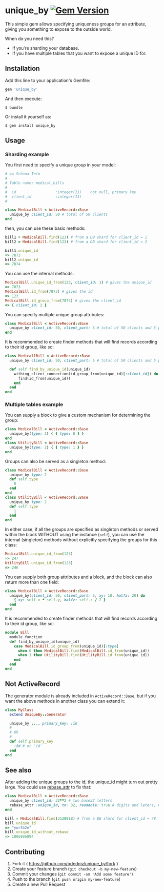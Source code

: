 # unique_by [![Gem Version](https://badge.fury.io/rb/unique_by.svg)](http://badge.fury.io/rb/unique_by)

This simple gem allows specifying uniqueness groups for an attribute, giving
you something to expose to the outside world.

When do you need this?

- If you're sharding your database.
- If you have multiple tables that you want to expose a unique ID for.

## Installation

Add this line to your application's Gemfile:

```ruby
gem 'unique_by'
```

And then execute:

    $ bundle

Or install it yourself as:

    $ gem install unique_by

## Usage

### Sharding example

You first need to specify a unique group in your model:

```ruby
# == Schema Info
#
# Table name: medical_bills
#
#  id                  :integer(11)    not null, primary key
#  client_id           :integer(11)
#

class MedicalBill < ActiveRecord::Base
  unique_by client_id: 50 # total of 50 clients
end
```

then, you can use these basic methods:

```ruby
bill1 = MedicalBill.find(123) # from a DB shard for client_id = 1
bill2 = MedicalBill.find(123) # from a DB shard for client_id = 2

bill1.unique_id
=> 7873
bill2.unique_id
=> 7874
```

You can use the internal methods:

```ruby
MedicalBill.unique_id_from(123, client_id: 1) # gives the unique_id
=> 7873
MedicalBill.id_from(7873) # gives the id
=> 123
MedicalBill.id_group_from(7874) # gives the client_id
=> { client_id: 2 }
```

You can specify multiple unique group attributes:

```ruby
class MedicalBill < ActiveRecord::Base
  unique_by client_id: 50, client_part: 5 # total of 50 clients and 5 parts
end
```

It is recommended to create finder methods that will find records according to
their id group, like so:

```ruby
class MedicallBill < ActiveRecord::Base
  unique_by client_id: 50, client_part: 5 # total of 50 clients and 5 parts

  def self.find_by_unique_id(unique_id)
    withing_client_connection(id_group_from(unique_id)[:client_id]) do
      find(id_from(unique_id))
    end
  end
end
```

### Multiple tables example

You can supply a block to give a custom mechanism for determining the group:

```ruby
class MedicalBill < ActiveRecord::Base
  unique_by(type: 2) { { type: 0 } }
end
class UtilityBill < ActiveRecord::Base
  unique_by(type: 2) { { type: 1 } }
end
```

Groups can also be served as a singleton method:

```ruby
class MedicalBill < ActiveRecord::Base
  unique_by type: 2
  def self.type
    0
  end
end
class UtilityBill < ActiveRecord::Base
  unique_by type: 2
  def self.type
    1
  end
end
```

In either case, if all the groups are specified as singleton methods or served
within the block WITHOUT using the instance (`self`), you can use the internal
(singleton) methods without explicitly specifying the groups for this class:

```ruby
MedicalBill.unique_id_from(123)
=> 247
UtilityBill.unique_id_from(123)
=> 246
```

You can supply both group attributes and a block, and the block can also
return more than one field:

```ruby
class MedicalBill < ActiveRecord::Base
  unique_by(client_id: 50, client_part: 5, xy: 10, halfz: 20) do
    { xy: self.x * self.y, halfz: self.z / 2 }
  end
end
```

It is recommended to create finder methods that will find records according to
their id group, like so:

```ruby
module Bill
  module_function
  def find_by_unique_id(unique_id)
    case MedicalBill.id_group_from(unique_id)[:type]
      when 0 then MedicalBill.find(MedicalBill.id_from(unique_id))
      when 1 then UtilityBill.find(UtilityBill.id_from(unique_id))
    end
  end
end
```

## Not ActiveRecord

The generator module is already included in `ActiveRecord::Base`, but if
you want the above methods in another class you can extend it:

```ruby
class MyClass
  extend UniqueBy::Generator

  unique_by ..., primary_key: :id
  #
  # OR
  #
  def self.primary_key
    :id # or 'id'
  end
end
```

## See also

After adding the unique groups to the id, the unique_id might turn out pretty
large. You could use [rebase_attr](https://github.com/odedniv/rebase_attr) to
fix that:

```ruby
class MedicalBill < ActiveRecord::Base
  unique_by client_id: 32**2 # two base32 letters
  rebase_attr :unique_id, to: 32, readable: true # digits and leters, without '0', 'o', '1' and 'l'
end

bill = MedicalBill.find(3528918) # from a DB shard for client_id = 78
bill.unique_id
=> "ywr3b2e"
bill.unique_id_without_rebase
=> 1806806094
```

## Contributing

1. Fork it ( https://github.com/odedniv/unique_by/fork )
2. Create your feature branch (`git checkout -b my-new-feature`)
3. Commit your changes (`git commit -am 'Add some feature'`)
4. Push to the branch (`git push origin my-new-feature`)
5. Create a new Pull Request
